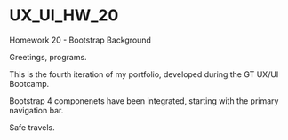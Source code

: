 # UX_UI_HW_20
Homework 20 - Bootstrap Background

Greetings, programs.

This is the fourth iteration of my portfolio, developed during the GT UX/UI Bootcamp.

Bootstrap 4 componenets have been integrated, starting with the primary navigation bar.

Safe travels.